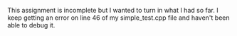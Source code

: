 This assignment is incomplete but I wanted to turn in what I had so far. I keep getting an error on line 46 of my simple_test.cpp file and haven't been able to debug it. 